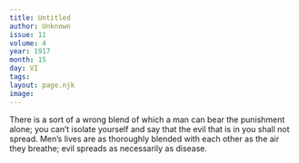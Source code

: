 ```yaml
---
title: Untitled
author: Unknown
issue: 11
volume: 4
year: 1917
month: 15
day: VI
tags:
layout: page.njk
image:
---
```

There is a sort of a wrong blend of which a man can bear the punishment alone; you can’t isolate yourself and say that the evil that is in you shall not spread. Men’s lives are as thoroughly blended with each other as the air they breathe; evil spreads as necessarily as disease. 

